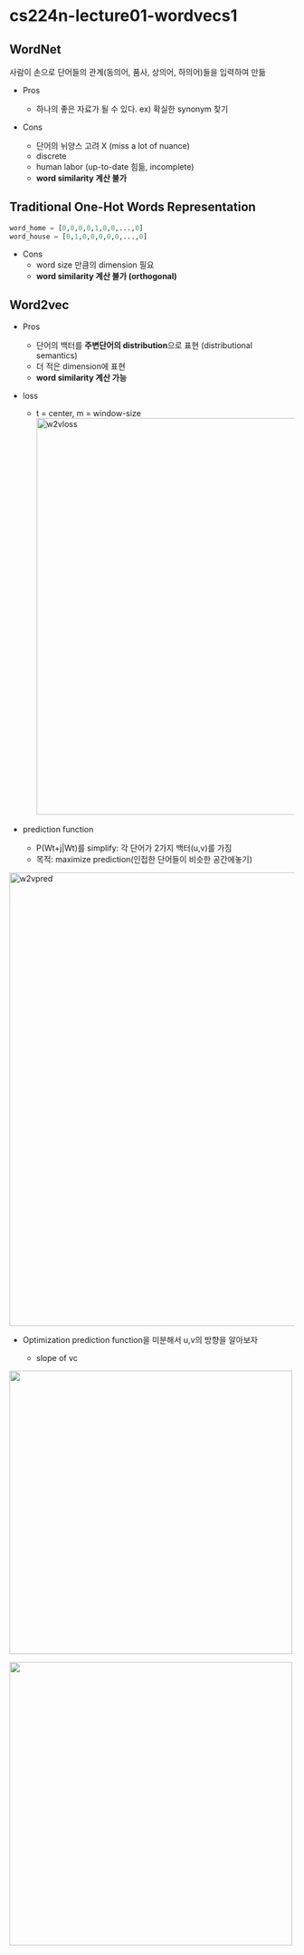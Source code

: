cs224n-lecture01-wordvecs1
=============

WordNet
-------------
사람이 손으로 단어들의 관계(동의어, 품사, 상의어, 하의어)들을 입력하여 만듦
* Pros
    - 하나의 좋은 자료가 될 수 있다. ex) 확실한 synonym 찾기

* Cons
    - 단어의 뉘양스 고려 X (miss a lot of nuance)
    - discrete
    - human labor (up-to-date 힘듦, incomplete)
    - **word similarity 계산 불가**
    
Traditional One-Hot Words Representation
------------- 
```python
word_home = [0,0,0,0,1,0,0,...,0]
word_house = [0,1,0,0,0,0,0,...,0]
```
* Cons
    - word size 만큼의 dimension 필요
    - **word similarity 계산 불가 (orthogonal)**

Word2vec
------------- 
*  Pros
    - 단어의 백터를 **주변단어의 distribution**으로 표현 (distributional semantics)
    - 더 적은 dimension에 표현
    - **word similarity 계산 가능**
             
*  loss
    - t = center, m = window-size
<img src="/w2v.png" width="700px" title="w2v loss" alt="w2vloss"></img>

*  prediction function
    - P(Wt+j|Wt)를 simplify: 각 단어가 2가지 백터(u,v)를 가짐
    - 목적: maximize prediction(인접한 단어들이 비슷한 공간에놓기)
    
<img src="/w2v_prediction.png" width="800px" title="w2v pred" alt="w2vpred"></img>

*  Optimization
prediction function을 미분해서 u,v의 방향을 알아보자

    - slope of vc
    
    
<img src="/softmax1.jpg" width="500px" title="" alt=""></img>

<img src="/softmax2.jpg" width="500px" title="" alt=""></img>
